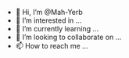 - 👋 Hi, I’m @Mah-Yerb
- 👀 I’m interested in ...
- 🌱 I’m currently learning ...
- 💞️ I’m looking to collaborate on ...
- 📫 How to reach me ...

<!---
Mah-Yerb/Mah-Yerb is a ✨ special ✨ repository because its `README.md` (this file) appears on your GitHub profile.
You can click the Preview link to take a look at your changes.
--->
